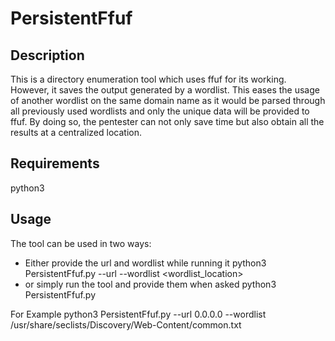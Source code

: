 # PersistentFfuf
## Description
This is a directory enumeration tool which uses ffuf for its working. However, it saves the output generated by a wordlist. This eases the usage of another wordlist on the same domain name as it would be parsed through all previously used wordlists and only the unique data will be provided to ffuf. By doing so, the pentester can not only save time but also obtain all the results at a centralized location.

## Requirements
python3

## Usage
The tool can be used in two ways:
- Either provide the url and wordlist while running it
python3 PersistentFfuf.py --url <URL> --wordlist <wordlist_location>
- or simply run the tool and provide them when asked
python3 PersistentFfuf.py

For Example
python3 PersistentFfuf.py --url 0.0.0.0 --wordlist /usr/share/seclists/Discovery/Web-Content/common.txt

